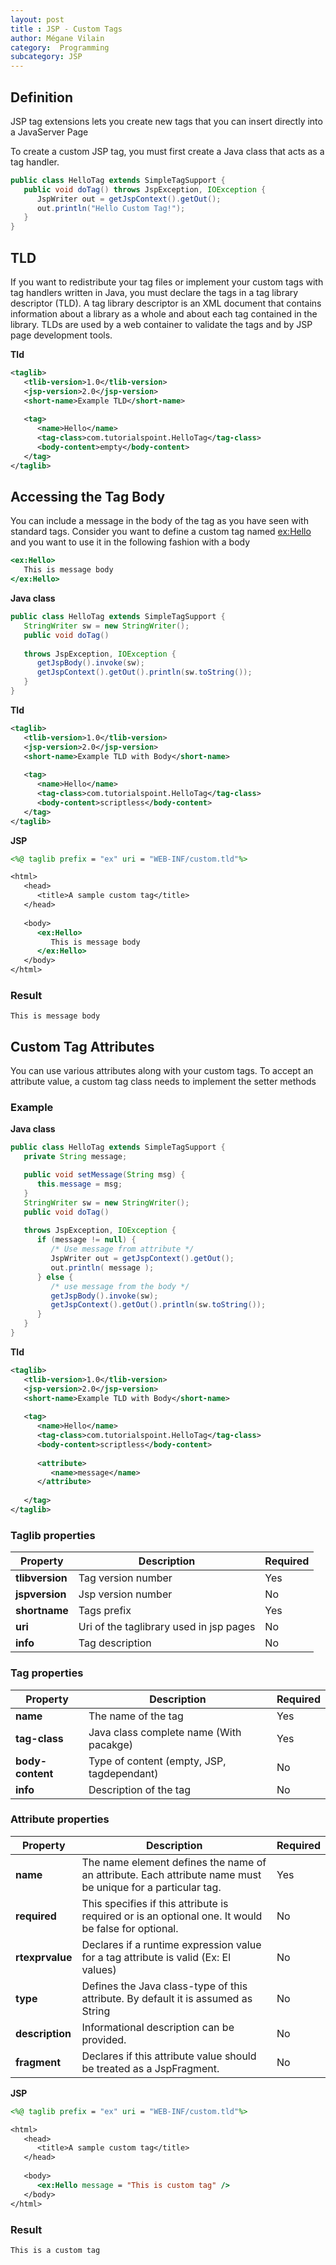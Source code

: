 ```yaml
---
layout: post
title : JSP - Custom Tags
author: Mégane Vilain
category:  Programming
subcategory: JSP
---
```


## Definition

JSP tag extensions lets you create new tags that you can insert directly into a JavaServer Page

To create a custom JSP tag, you must first create a Java class that acts as a tag handler.

```java
public class HelloTag extends SimpleTagSupport {
   public void doTag() throws JspException, IOException {
      JspWriter out = getJspContext().getOut();
      out.println("Hello Custom Tag!");
   }
}
```

## TLD

If you want to redistribute your tag files or implement your custom tags with tag handlers written in Java, you must declare the tags in a tag library descriptor (TLD). A tag library descriptor is an XML document that contains information about a library as a whole and about each tag contained in the library. TLDs are used by a web container to validate the tags and by JSP page development tools.

**Tld**
```xml
<taglib>
   <tlib-version>1.0</tlib-version>
   <jsp-version>2.0</jsp-version>
   <short-name>Example TLD</short-name>
   
   <tag>
      <name>Hello</name>
      <tag-class>com.tutorialspoint.HelloTag</tag-class>
      <body-content>empty</body-content>
   </tag>
</taglib>
```

## Accessing the Tag Body

You can include a message in the body of the tag as you have seen with standard tags. Consider you want to define a custom tag named <ex:Hello> and you want to use it in the following fashion with a body

```jsp
<ex:Hello>
   This is message body
</ex:Hello>
```

**Java class**
```java
public class HelloTag extends SimpleTagSupport {
   StringWriter sw = new StringWriter();
   public void doTag()
   
   throws JspException, IOException {
      getJspBody().invoke(sw);
      getJspContext().getOut().println(sw.toString());
   }
}
```

**Tld**
```xml
<taglib>
   <tlib-version>1.0</tlib-version>
   <jsp-version>2.0</jsp-version>
   <short-name>Example TLD with Body</short-name>
   
   <tag>
      <name>Hello</name>
      <tag-class>com.tutorialspoint.HelloTag</tag-class>
      <body-content>scriptless</body-content>
   </tag>
</taglib>
```

**JSP**
```jsp
<%@ taglib prefix = "ex" uri = "WEB-INF/custom.tld"%>

<html>
   <head>
      <title>A sample custom tag</title>
   </head>
   
   <body>
      <ex:Hello>
         This is message body
      </ex:Hello>
   </body>
</html>
```

### Result

```
This is message body
```

## Custom Tag Attributes

You can use various attributes along with your custom tags. To accept an attribute value, a custom tag class needs to implement the setter methods

### Example

**Java class**
```java
public class HelloTag extends SimpleTagSupport {
   private String message;

   public void setMessage(String msg) {
      this.message = msg;
   }
   StringWriter sw = new StringWriter();
   public void doTag()
   
   throws JspException, IOException {
      if (message != null) {
         /* Use message from attribute */
         JspWriter out = getJspContext().getOut();
         out.println( message );
      } else {
         /* use message from the body */
         getJspBody().invoke(sw);
         getJspContext().getOut().println(sw.toString());
      }
   }
}
```

**Tld**
```xml
<taglib>
   <tlib-version>1.0</tlib-version>
   <jsp-version>2.0</jsp-version>
   <short-name>Example TLD with Body</short-name>
   
   <tag>
      <name>Hello</name>
      <tag-class>com.tutorialspoint.HelloTag</tag-class>
      <body-content>scriptless</body-content>
      
      <attribute>
         <name>message</name>
      </attribute>
   
   </tag>
</taglib>

```

### Taglib properties

|Property|Description|Required|
|---|---|---|
|**tlibversion**|Tag version number|Yes|
|**jspversion**|Jsp version number|No|
|**shortname**|Tags prefix|Yes|
|**uri**|Uri of the taglibrary used in jsp pages|No|
|**info**|Tag description|No|

### Tag properties

|Property|Description|Required|
|---|---|---|
|**name**|The name of the tag|Yes
|**tag-class**|Java class complete name (With pacakge)|Yes|
|**body-content**|Type of content (empty, JSP, tagdependant)|No|
|**info**|Description of the tag|No|

### Attribute properties

|Property|Description|Required|
|---|---|---|
|**name**|The name element defines the name of an attribute. Each attribute name must be unique for a particular tag.|Yes|
|**required**|This specifies if this attribute is required or is an optional one. It would be false for optional.|No|
|**rtexprvalue**|Declares if a runtime expression value for a tag attribute is valid (Ex: El values)|No|
|**type**|Defines the Java class-type of this attribute. By default it is assumed as String|No|
|**description**|Informational description can be provided.|No|
|**fragment**|Declares if this attribute value should be treated as a JspFragment.|No|


**JSP**
```jsp
<%@ taglib prefix = "ex" uri = "WEB-INF/custom.tld"%>

<html>
   <head>
      <title>A sample custom tag</title>
   </head>
   
   <body>
      <ex:Hello message = "This is custom tag" />
   </body>
</html>
```


### Result


```
This is a custom tag
```

